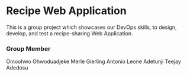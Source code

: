 # Recipe Web Application
This is a group project which showcases our DevOps skills, to design, develop, and test a recipe-sharing Web Application.

### Group Member
Omoohwo Ohwoduadjeke
Merle Gierling
Antonio Leone
Adetunji Teejay Adedosu
